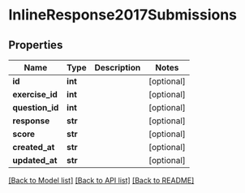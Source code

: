# InlineResponse2017Submissions

## Properties
Name | Type | Description | Notes
------------ | ------------- | ------------- | -------------
**id** | **int** |  | [optional] 
**exercise_id** | **int** |  | [optional] 
**question_id** | **int** |  | [optional] 
**response** | **str** |  | [optional] 
**score** | **str** |  | [optional] 
**created_at** | **str** |  | [optional] 
**updated_at** | **str** |  | [optional] 

[[Back to Model list]](../README.md#documentation-for-models) [[Back to API list]](../README.md#documentation-for-api-endpoints) [[Back to README]](../README.md)

